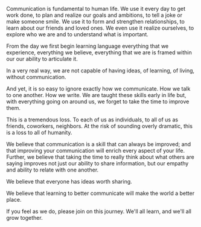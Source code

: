 Communication is fundamental to human life.  We use it every day to get work done, to plan and realize our goals and ambitions, to tell a joke or make someone smile.  We use it to form and strengthen relationships, to learn about our friends and loved ones.  We even use it realize ourselves, to explore who we are and to understand what is important.  

From the day we first begin learning language everything that we experience, everything we believe, everything that we are is framed within our our ability to articulate it.

In a very real way, we are not capable of having ideas, of learning, of living, without communication.

And yet, it is so easy to ignore exactly how we communicate.  How we talk to one another.  How we write.  We are taught these skills early in life but, with everything going on around us, we forget to take the time to improve them.  

This is a tremendous loss.  To each of us as individuals, to all of us as friends, coworkers, neighbors.  At the risk of sounding overly dramatic, this is a loss to all of humanity.

We believe that communication is a skill that can always be improved; and that improving your communication will enrich every aspect of your life.  Further, we believe that taking the time to really think about what others are saying improves not just our ability to share information, but our empathy and ability to relate with one another.

We believe that everyone has ideas worth sharing.

We believe that learning to better communicate will make the world a better place.

If you feel as we do, please join on this journey.  We'll all learn, and we'll all grow together.
